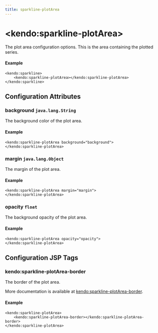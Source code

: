 ```yaml
---
title: sparkline-plotArea
---
```


# \<kendo:sparkline-plotArea\>

The plot area configuration options. This is the area containing the plotted series.

#### Example
    <kendo:sparkline>
        <kendo:sparkline-plotArea></kendo:sparkline-plotArea>
    </kendo:sparkline>

## Configuration Attributes

### background `java.lang.String`

The background color of the plot area.

#### Example
    <kendo:sparkline-plotArea background="background">
    </kendo:sparkline-plotArea>

### margin `java.lang.Object`

The margin of the plot area.

#### Example
    <kendo:sparkline-plotArea margin="margin">
    </kendo:sparkline-plotArea>

### opacity `float`

The background opacity of the plot area.

#### Example
    <kendo:sparkline-plotArea opacity="opacity">
    </kendo:sparkline-plotArea>


##  Configuration JSP Tags

### kendo:sparkline-plotArea-border

The border of the plot area.

More documentation is available at [kendo:sparkline-plotArea-border](/api/wrappers/jsp/sparkline/plotarea-border).

#### Example

    <kendo:sparkline-plotArea>
        <kendo:sparkline-plotArea-border></kendo:sparkline-plotArea-border>
    </kendo:sparkline-plotArea>

